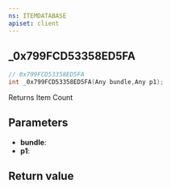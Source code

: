 ```yaml
---
ns: ITEMDATABASE
apiset: client
---
```

## _0x799FCD53358ED5FA

```c
// 0x799FCD53358ED5FA
int _0x799FCD53358ED5FA(Any bundle,Any p1);
```

Returns Item Count

## Parameters
* **bundle**:
* **p1**:

## Return value


